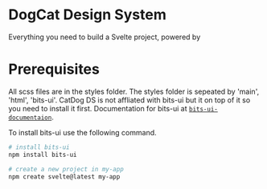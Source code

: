 # DogCat Design System 

Everything you need to build a Svelte project, powered by 

# Prerequisites

All scss files are in the styles folder. The styles folder is sepeated by 'main', 'html', 'bits-ui'.
CatDog DS is not affliated with bits-ui but it on top of it so you need to install it first. Documentation for bits-ui at [`bits-ui-documentaion`](https://www.bits-ui.com/docs/introduction).

To install bits-ui use the following command.

```bash
# install bits-ui
npm install bits-ui

# create a new project in my-app
npm create svelte@latest my-app
```
